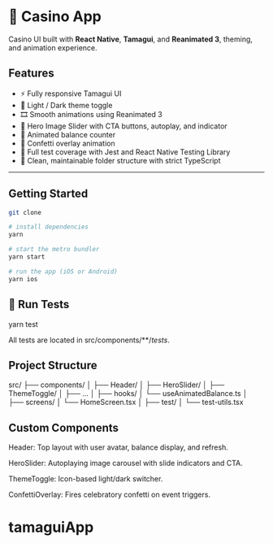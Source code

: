 # 🎰 Casino App

Casino UI built with **React Native**, **Tamagui**, and **Reanimated 3**, theming, and animation experience.

## Features

- ⚡ Fully responsive Tamagui UI
- 🎨 Light / Dark theme toggle
- 🎞️ Smooth animations using Reanimated 3
- 🎯 Hero Image Slider with CTA buttons, autoplay, and indicator
- 💸 Animated balance counter
- 🎉 Confetti overlay animation
- 🧪 Full test coverage with Jest and React Native Testing Library
- 🧼 Clean, maintainable folder structure with strict TypeScript

---

## Getting Started

```bash
git clone

# install dependencies
yarn

# start the metro bundler
yarn start

# run the app (iOS or Android)
yarn ios
```

## 🧪 Run Tests

yarn test

All tests are located in src/components/\*\*/_tests_.

## Project Structure

src/
├── components/
│ ├── Header/
│ ├── HeroSlider/
│ ├── ThemeToggle/
│ ├── ...
│
├── hooks/
│ └── useAnimatedBalance.ts
│
├── screens/
│ └── HomeScreen.tsx
│
├── test/
│ └── test-utils.tsx

## Custom Components

Header: Top layout with user avatar, balance display, and refresh.

HeroSlider: Autoplaying image carousel with slide indicators and CTA.

ThemeToggle: Icon-based light/dark switcher.

ConfettiOverlay: Fires celebratory confetti on event triggers.

# tamaguiApp
